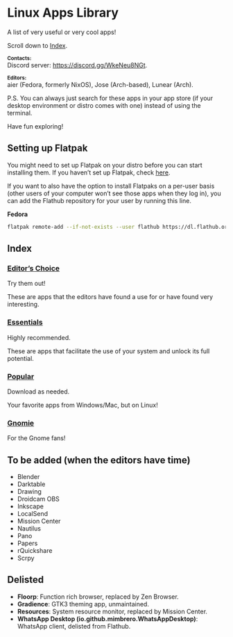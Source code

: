 # Linux Apps Library

A list of very useful or very cool apps!

Scroll down to [Index](#index).

**<sub>Contacts:<sub>**\
Discord server: https://discord.gg/WkeNeu8NGt.

**<sub>Editors:<sub>**\
aier (Fedora, formerly NixOS), Jose (Arch-based), Lunear (Arch).

P.S. You can always just search for these apps in your app store (if your desktop environment or distro comes with one) instead of using the terminal.

Have fun exploring!

## Setting up Flatpak

You might need to set up Flatpak on your distro before you can start installing them. If you haven’t set up Flatpak, check [here](https://flathub.org/setup).

If you want to also have the option to install Flatpaks on a per-user basis (other users of your computer won’t see those apps when they log in), you can add the Flathub repository for your user by running this line.

**Fedora**

```bash
flatpak remote-add --if-not-exists --user flathub https://dl.flathub.org/repo/flathub.flatpakrepo
```

## Index

### [Editor’s Choice](Docs/editorsChoice.md)

Try them out!

These are apps that the editors have found a use for or have found very interesting.

### [Essentials](Docs/essentials.md)

Highly recommended.

These are apps that facilitate the use of your system and unlock its full potential.

### [Popular](Docs/popular.md)

Download as needed.

Your favorite apps from Windows/Mac, but on Linux!

### [Gnomie](Docs/gnomie.md)

For the Gnome fans!

## To be added (when the editors have time)

- Blender
- Darktable
- Drawing
- Droidcam OBS
- Inkscape
- LocalSend
- Mission Center
- Nautilus
- Pano
- Papers
- rQuickshare
- Scrpy

## Delisted

- **Floorp**: Function rich browser, replaced by Zen Browser.
- **Gradience**: GTK3 theming app, unmaintained.
- **Resources**: System resource monitor, replaced by Mission Center.
- **WhatsApp Desktop (io.github.mimbrero.WhatsAppDesktop)**: WhatsApp client, delisted from Flathub.
